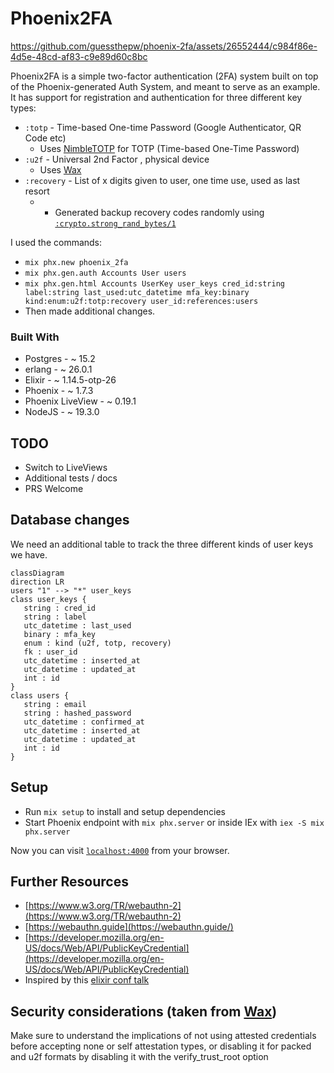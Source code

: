 # Phoenix2FA

https://github.com/guessthepw/phoenix-2fa/assets/26552444/c984f86e-4d5e-48cd-af83-c9e89d60c8bc

Phoenix2FA is a simple two-factor authentication (2FA) system built on top of the Phoenix-generated Auth System, and meant to serve as an example. It has support for registration and authentication for three different key types:

- `:totp` - Time-based One-time Password (Google Authenticator, QR Code etc)
  - Uses [NimbleTOTP](<[hexdocs.pm/nimble_totp](https://hexdocs.pm/nimble_totp)>) for TOTP (Time-based One-Time Password)
- `:u2f` - Universal 2nd Factor , physical device
  - Uses [Wax](https://hexdocs.pm/wax_/readme.html)
- `:recovery` - List of x digits given to user, one time use, used as last resort
  - - Generated backup recovery codes randomly using [`:crypto.strong_rand_bytes/1`](https://www.erlang.org/doc/man/crypto.html#strong_rand_bytes-1)

I used the commands:

- `mix phx.new phoenix_2fa`
- `mix phx.gen.auth Accounts User users`
- `mix phx.gen.html Accounts UserKey user_keys cred_id:string label:string last_used:utc_datetime mfa_key:binary kind:enum:u2f:totp:recovery user_id:references:users`
- Then made additional changes.

### Built With

- Postgres - ~ 15.2
- erlang - ~ 26.0.1
- Elixir - ~ 1.14.5-otp-26
- Phoenix - ~ 1.7.3
- Phoenix LiveView - ~ 0.19.1
- NodeJS - ~ 19.3.0

## TODO

- Switch to LiveViews
- Additional tests / docs
- PRS Welcome

## Database changes

We need an additional table to track the three different kinds of user keys we have.

```mermaid
classDiagram
direction LR
users "1" --> "*" user_keys
class user_keys {
   string : cred_id
   string : label
   utc_datetime : last_used
   binary : mfa_key
   enum : kind (u2f, totp, recovery)
   fk : user_id
   utc_datetime : inserted_at
   utc_datetime : updated_at
   int : id
}
class users {
   string : email
   string : hashed_password
   utc_datetime : confirmed_at
   utc_datetime : inserted_at
   utc_datetime : updated_at
   int : id
}
```

## Setup

- Run `mix setup` to install and setup dependencies
- Start Phoenix endpoint with `mix phx.server` or inside IEx with `iex -S mix phx.server`

Now you can visit [`localhost:4000`](http://localhost:4000) from your browser.

## Further Resources

- [https://www.w3.org/TR/webauthn-2](https://www.w3.org/TR/webauthn-2)
- [https://webauthn.guide](https://webauthn.guide/)
- [https://developer.mozilla.org/en-US/docs/Web/API/PublicKeyCredential](https://developer.mozilla.org/en-US/docs/Web/API/PublicKeyCredential)
- Inspired by this [elixir conf talk](https://www.youtube.com/watch?v=krbriAecqUk)

## Security considerations (taken from [Wax](https://github.com/tanguilp/wax))

Make sure to understand the implications of not using attested credentials before accepting none or self attestation types, or disabling it for packed and u2f formats by disabling it with the verify_trust_root option
